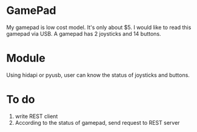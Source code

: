 # GamePad
My gamepad is low cost model. It's only about $5. I would like to read this gamepad via USB. A gamepad has 2 joysticks and 14 buttons.

# Module
Using hidapi or pyusb, user can know the status of joysticks and buttons.

# To do
1. write REST client
2. According to the status of gamepad, send request to REST server
